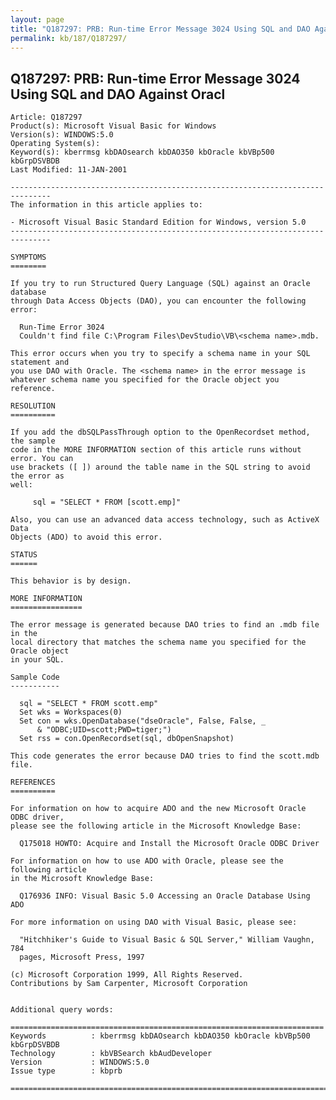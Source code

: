 ```yaml
---
layout: page
title: "Q187297: PRB: Run-time Error Message 3024 Using SQL and DAO Against Oracl"
permalink: kb/187/Q187297/
---
```


## Q187297: PRB: Run-time Error Message 3024 Using SQL and DAO Against Oracl

	Article: Q187297
	Product(s): Microsoft Visual Basic for Windows
	Version(s): WINDOWS:5.0
	Operating System(s): 
	Keyword(s): kberrmsg kbDAOsearch kbDAO350 kbOracle kbVBp500 kbGrpDSVBDB
	Last Modified: 11-JAN-2001
	
	-------------------------------------------------------------------------------
	The information in this article applies to:
	
	- Microsoft Visual Basic Standard Edition for Windows, version 5.0 
	-------------------------------------------------------------------------------
	
	SYMPTOMS
	========
	
	If you try to run Structured Query Language (SQL) against an Oracle database
	through Data Access Objects (DAO), you can encounter the following error:
	
	  Run-Time Error 3024
	  Couldn't find file C:\Program Files\DevStudio\VB\<schema name>.mdb.
	
	This error occurs when you try to specify a schema name in your SQL statement and
	you use DAO with Oracle. The <schema name> in the error message is
	whatever schema name you specified for the Oracle object you reference.
	
	RESOLUTION
	==========
	
	If you add the dbSQLPassThrough option to the OpenRecordset method, the sample
	code in the MORE INFORMATION section of this article runs without error. You can
	use brackets ([ ]) around the table name in the SQL string to avoid the error as
	well:
	
	     sql = "SELECT * FROM [scott.emp]"
	
	Also, you can use an advanced data access technology, such as ActiveX Data
	Objects (ADO) to avoid this error.
	
	STATUS
	======
	
	This behavior is by design.
	
	MORE INFORMATION
	================
	
	The error message is generated because DAO tries to find an .mdb file in the
	local directory that matches the schema name you specified for the Oracle object
	in your SQL.
	
	Sample Code
	-----------
	
	  sql = "SELECT * FROM scott.emp"
	  Set wks = Workspaces(0)
	  Set con = wks.OpenDatabase("dseOracle", False, False, _
	      & "ODBC;UID=scott;PWD=tiger;")
	  Set rss = con.OpenRecordset(sql, dbOpenSnapshot)
	
	This code generates the error because DAO tries to find the scott.mdb file.
	
	REFERENCES
	==========
	
	For information on how to acquire ADO and the new Microsoft Oracle ODBC driver,
	please see the following article in the Microsoft Knowledge Base:
	
	  Q175018 HOWTO: Acquire and Install the Microsoft Oracle ODBC Driver
	
	For information on how to use ADO with Oracle, please see the following article
	in the Microsoft Knowledge Base:
	
	  Q176936 INFO: Visual Basic 5.0 Accessing an Oracle Database Using ADO
	
	For more information on using DAO with Visual Basic, please see:
	
	  "Hitchhiker's Guide to Visual Basic & SQL Server," William Vaughn, 784
	  pages, Microsoft Press, 1997
	
	(c) Microsoft Corporation 1999, All Rights Reserved.
	Contributions by Sam Carpenter, Microsoft Corporation
	
	
	Additional query words:
	
	======================================================================
	Keywords          : kberrmsg kbDAOsearch kbDAO350 kbOracle kbVBp500 kbGrpDSVBDB 
	Technology        : kbVBSearch kbAudDeveloper
	Version           : WINDOWS:5.0
	Issue type        : kbprb
	
	=============================================================================
	
